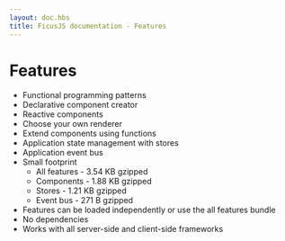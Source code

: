 ```yaml
---
layout: doc.hbs
title: FicusJS documentation - Features
---
```

# Features

- Functional programming patterns
- Declarative component creator
- Reactive components
- Choose your own renderer
- Extend components using functions
- Application state management with stores
- Application event bus
- Small footprint
    - All features - 3.54 KB gzipped
    - Components - 1.88 KB gzipped
    - Stores - 1.21 KB gzipped
    - Event bus - 271 B gzipped
- Features can be loaded independently or use the all features bundle
- No dependencies
- Works with all server-side and client-side frameworks
